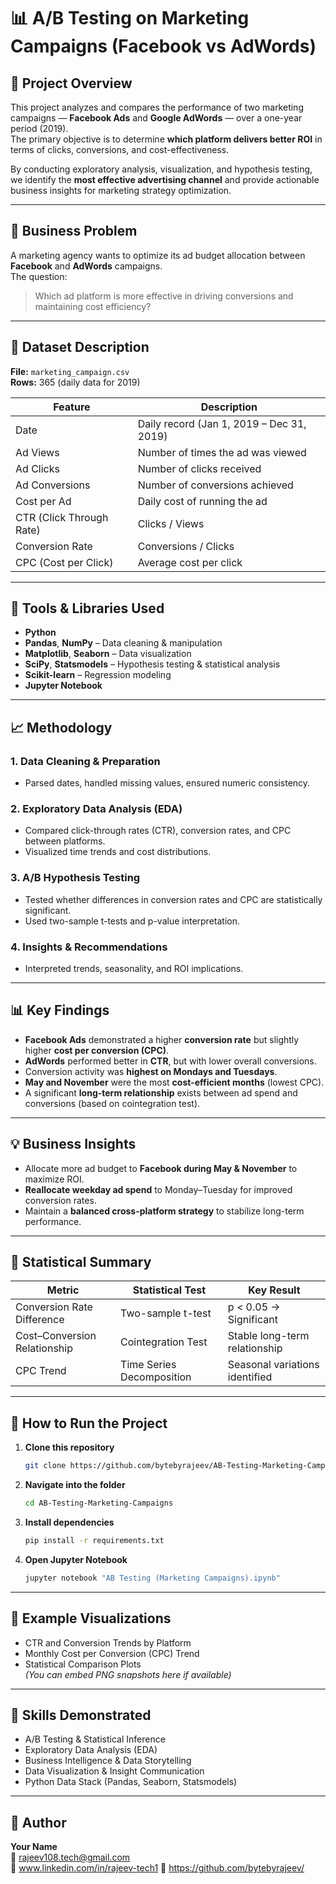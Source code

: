 # 📊 A/B Testing on Marketing Campaigns (Facebook vs AdWords)

## 🧠 Project Overview
This project analyzes and compares the performance of two marketing campaigns — **Facebook Ads** and **Google AdWords** — over a one-year period (2019).  
The primary objective is to determine **which platform delivers better ROI** in terms of clicks, conversions, and cost-effectiveness.

By conducting exploratory analysis, visualization, and hypothesis testing, we identify the **most effective advertising channel** and provide actionable business insights for marketing strategy optimization.

---

## 🎯 Business Problem
A marketing agency wants to optimize its ad budget allocation between **Facebook** and **AdWords** campaigns.  
The question:  
> Which ad platform is more effective in driving conversions and maintaining cost efficiency?

---

## 🧾 Dataset Description
**File:** `marketing_campaign.csv`  
**Rows:** 365 (daily data for 2019)

| Feature | Description |
|----------|-------------|
| Date | Daily record (Jan 1, 2019 – Dec 31, 2019) |
| Ad Views | Number of times the ad was viewed |
| Ad Clicks | Number of clicks received |
| Ad Conversions | Number of conversions achieved |
| Cost per Ad | Daily cost of running the ad |
| CTR (Click Through Rate) | Clicks / Views |
| Conversion Rate | Conversions / Clicks |
| CPC (Cost per Click) | Average cost per click |

---

## 🧩 Tools & Libraries Used
- **Python**
- **Pandas**, **NumPy** – Data cleaning & manipulation  
- **Matplotlib**, **Seaborn** – Data visualization  
- **SciPy**, **Statsmodels** – Hypothesis testing & statistical analysis  
- **Scikit-learn** – Regression modeling  
- **Jupyter Notebook**

---

## 📈 Methodology

### 1. Data Cleaning & Preparation
- Parsed dates, handled missing values, ensured numeric consistency.

### 2. Exploratory Data Analysis (EDA)
- Compared click-through rates (CTR), conversion rates, and CPC between platforms.  
- Visualized time trends and cost distributions.

### 3. A/B Hypothesis Testing
- Tested whether differences in conversion rates and CPC are statistically significant.  
- Used two-sample t-tests and p-value interpretation.

### 4. Insights & Recommendations
- Interpreted trends, seasonality, and ROI implications.

---

## 📊 Key Findings
- **Facebook Ads** demonstrated a higher **conversion rate** but slightly higher **cost per conversion (CPC)**.  
- **AdWords** performed better in **CTR**, but with lower overall conversions.  
- Conversion activity was **highest on Mondays and Tuesdays**.  
- **May and November** were the most **cost-efficient months** (lowest CPC).  
- A significant **long-term relationship** exists between ad spend and conversions (based on cointegration test).

---

## 💡 Business Insights
- Allocate more ad budget to **Facebook during May & November** to maximize ROI.  
- **Reallocate weekday ad spend** to Monday–Tuesday for improved conversion rates.  
- Maintain a **balanced cross-platform strategy** to stabilize long-term performance.

---

## 🧮 Statistical Summary

| Metric | Statistical Test | Key Result |
|--------|------------------|-------------|
| Conversion Rate Difference | Two-sample t-test | p < 0.05 → Significant |
| Cost–Conversion Relationship | Cointegration Test | Stable long-term relationship |
| CPC Trend | Time Series Decomposition | Seasonal variations identified |

---

## 🧰 How to Run the Project

1. **Clone this repository**
   ```bash
   git clone https://github.com/bytebyrajeev/AB-Testing-Marketing-Campaigns.git
   ```

2. **Navigate into the folder**
   ```bash
   cd AB-Testing-Marketing-Campaigns
   ```

3. **Install dependencies**
   ```bash
   pip install -r requirements.txt
   ```

4. **Open Jupyter Notebook**
   ```bash
   jupyter notebook "AB Testing (Marketing Campaigns).ipynb"
   ```

---

## 📸 Example Visualizations
- CTR and Conversion Trends by Platform  
- Monthly Cost per Conversion (CPC) Trend  
- Statistical Comparison Plots  
*(You can embed PNG snapshots here if available)*

---

## 🚀 Skills Demonstrated
- A/B Testing & Statistical Inference  
- Exploratory Data Analysis (EDA)  
- Business Intelligence & Data Storytelling  
- Data Visualization & Insight Communication  
- Python Data Stack (Pandas, Seaborn, Statsmodels)

---

## 🧾 Author
**Your Name**  
📧 rajeev108.tech@gmail.com  
🔗 www.linkedin.com/in/rajeev-tech1
📂 https://github.com/bytebyrajeev/

